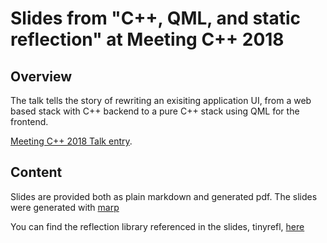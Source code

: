 Slides from "C++, QML, and static reflection" at Meeting C++ 2018
=================================================================

Overview
--------

The talk tells the story of rewriting an exisiting application UI, from a web based stack with C++ backend to a pure C++ stack using QML for the frontend.

[Meeting C++ 2018 Talk entry](https://meetingcpp.com/2018/Talks/items/Cpp__QML__and_static_reflection.html).

Content
-------

Slides are provided both as plain markdown and generated pdf. The slides were generated with [marp](https://yhatt.github.io/marp/)

You can find the reflection library referenced in the slides, tinyrefl, [here](https://github.com/Manu343726/tinyrefl)
